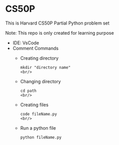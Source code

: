 # CS50P
This is Harvard CS50P Partial Python problem set

Note: This repo is only created for learning purpose<br/>

- IDE: VsCode
- Comment Commands
  - Creating directory
        
        mkdir "directory name"
        <br/>

  - Changing directory

        cd path
        <br/>
    
  - Creating files

        code fileName.py
        <br/>
  
  - Run a python file

        python fileName.py
<br/>